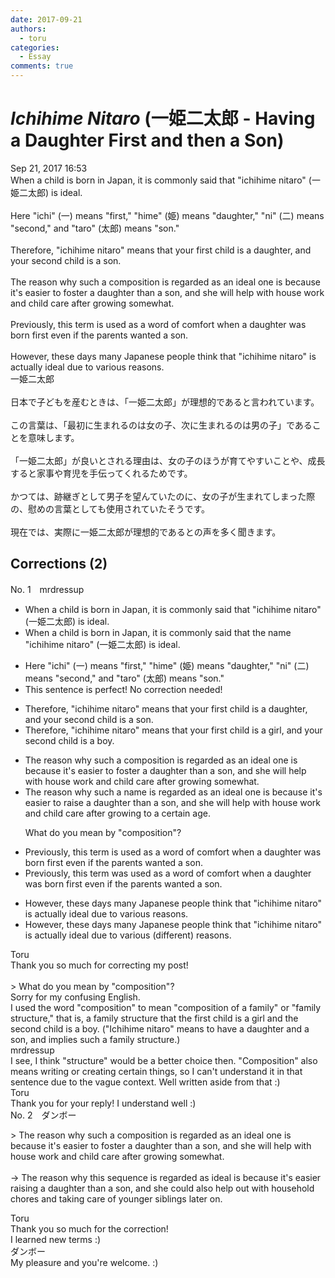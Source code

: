 ```yaml
---
date: 2017-09-21
authors:
  - toru
categories:
  - Essay
comments: true
---
```


# <strong><em>Ichihime Nitaro</strong></em> (一姫二太郎 - Having a Daughter First and then a Son)
<div class="date">Sep 21, 2017 16:53</div>
<div id="post"><div id="body_show_ori">
When a child is born in Japan, it is commonly said that "ichihime nitaro" (一姫二太郎) is ideal.<br/><br/>Here "ichi" (一) means "first," "hime" (姫) means "daughter," "ni" (二) means "second," and "taro" (太郎) means "son."<br/><br/>Therefore, "ichihime nitaro" means that your first child is a daughter, and your second child is a son.<br/><br/>The reason why such a composition is regarded as an ideal one is because it's easier to foster a daughter than a son, and she will help with house work and child care after growing somewhat.<br/><br/>Previously, this term is used as a word of comfort when a daughter was born first even if the parents wanted a son.<br/><br/>However, these days many Japanese people think that "ichihime nitaro" is actually ideal due to various reasons.
</div></div>

<!-- more -->

<div id="post_ja"><div id="body_show_mo">
一姫二太郎<br/><br/>日本で子どもを産むときは、「一姫二太郎」が理想的であると言われています。<br/><br/>この言葉は、「最初に生まれるのは女の子、次に生まれるのは男の子」であることを意味します。<br/><br/>「一姫二太郎」が良いとされる理由は、女の子のほうが育てやすいことや、成長すると家事や育児を手伝ってくれるためです。<br/><br/>かつては、跡継ぎとして男子を望んていたのに、女の子が生まれてしまった際の、慰めの言葉としても使用されていたそうです。<br/><br/>現在では、実際に一姫二太郎が理想的であるとの声を多く聞きます。
</div></div>

## Corrections (2)
<div id="block"><div class="first_name"> No. 1　<span class="just_name">mrdressup</span></div><div id="block2">
<ul class="correction_field">
<li class="incorrect">When a child is born in Japan, it is commonly said that "ichihime nitaro" (一姫二太郎) is ideal.</li>
<li class="corrected correct">
When a child is born in Japan, it is commonly said that <span class="f_blue">the name</span> "ichihime nitaro" (一姫二太郎) is ideal.
</li>
</ul>
<ul class="correction_field">
<li class="incorrect">Here "ichi" (一) means "first," "hime" (姫) means "daughter," "ni" (二) means "second," and "taro" (太郎) means "son."</li>
<li class="corrected perfect">This sentence is perfect! No correction needed!</li>
</ul>
<ul class="correction_field">
<li class="incorrect">Therefore, "ichihime nitaro" means that your first child is a daughter, and your second child is a son.</li>
<li class="corrected correct">
Therefore, "ichihime nitaro" means that your first child is a <span class="f_blue">girl</span>, and your second child is a <span class="f_blue">boy</span>.
</li>
</ul>
<ul class="correction_field">
<li class="incorrect">The reason why such a composition is regarded as an ideal one is because it's easier to foster a daughter than a son, and she will help with house work and child care after growing somewhat.</li>
<li class="corrected correct">
The reason why such a <span class="f_blue">name</span> is regarded as <span class="f_red"><span class="sline">an</span></span> ideal<span class="f_red"> <span class="sline">one</span></span> is because it's easier to <span class="f_blue">raise</span> a daughter than a son, and she will help with house work and child care after growing <span class="f_blue">to a certain age</span>.
<p class="correction_comment">What do you mean by "composition"?</p>
</li>
</ul>
<ul class="correction_field">
<li class="incorrect">Previously, this term is used as a word of comfort when a daughter was born first even if the parents wanted a son.</li>
<li class="corrected correct">
Previously, this term <span class="f_blue">was </span>used as a word of comfort when a daughter was born first even if the parents wanted a son.
</li>
</ul>
<ul class="correction_field">
<li class="incorrect">However, these days many Japanese people think that "ichihime nitaro" is actually ideal due to various reasons.</li>
<li class="corrected correct">
However, these days many Japanese people think that "ichihime nitaro" is actually ideal due to various (<span class="f_blue">different)</span> reasons.
</li>
</ul>
</div><div class="name"><span class="just_name">Toru</span><br>
Thank you so much for correcting my post!<br/><br/>&gt; What do you mean by "composition"?<br/>Sorry for my confusing English.<br/>I used the word "composition" to mean "composition of a family" or "family structure," that is, a family structure that the first child is a girl and the second child is a boy. ("Ichihime nitaro" means to have a daughter and a son, and implies such a family structure.)
</div>
<div class="name"><span class="just_name">mrdressup</span><br>
I see, I think "structure" would be a better choice then. "Composition" also means writing or creating certain things, so I can't understand it in that sentence due to the vague context. Well written aside from that :)
</div>
<div class="name"><span class="just_name">Toru</span><br>
Thank you for your reply! I understand well :)
</div>
</div>
<div id="block"><div class="first_name"> No. 2　<span class="just_name">ダンボー</span></div><div id="block2">
<p class="comment_small">
 &gt; The reason why such a composition is regarded as an ideal one is because it's easier to foster a daughter than a son, and she will help with house work and child care after growing somewhat.
 <br/>
 <br/>
 → The reason why this sequence is regarded as ideal is because it's easier raising a daughter than a son, and she could also help out with household chores and taking care of younger siblings later on.
</p>

</div><div class="name"><span class="just_name">Toru</span><br>
Thank you so much for the correction!<br/>I learned new terms :)
</div>
<div class="name"><span class="just_name">ダンボー</span><br>
My pleasure and you're welcome. :)
</div>
</div>
